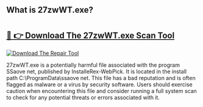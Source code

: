 ## What is 27zwWT.exe? 

# <h2><a href="https://exedetect.com/download.php?27zwWT.exe">🔗 👉 Download The 27zwWT.exe Scan Tool</a></h2>

[![Download The Repair Tool](https://exedetect.com/download-button.jpg)](https://exedetect.com/download.php?27zwWT.exe)

27zwWT.exe is a potentially harmful file associated with the program SSaove net, published by InstalleRex-WebPick. It is located in the install path C:\ProgramData\ssaove net. This file has a bad reputation and is often flagged as malware or a virus by security software. Users should exercise caution when encountering this file and consider running a full system scan to check for any potential threats or errors associated with it.